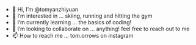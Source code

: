 - 👋 Hi, I’m @tomyanzhiyuan
- 👀 I’m interested in ... skiing, running and hitting the gym
- 🌱 I’m currently learning ... the basics of coding!
- 💞️ I’m looking to collaborate on ... anything! feel free to reach out to me
- 📫 How to reach me ... tom.orrows on instagram

<!---
tomyanzhiyuan/tomyanzhiyuan is a ✨ special ✨ repository because its `README.md` (this file) appears on your GitHub profile.
You can click the Preview link to take a look at your changes.
--->
